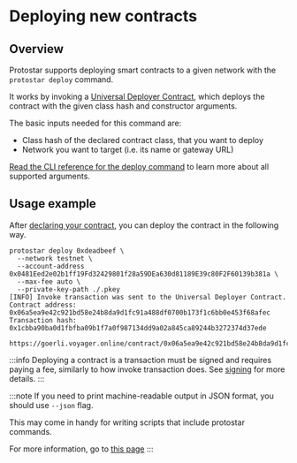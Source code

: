 # Deploying new contracts

## Overview

Protostar supports deploying smart contracts to a given network with the `protostar deploy` command.

It works by invoking a [Universal Deployer Contract](https://docs.openzeppelin.com/contracts-cairo/0.6.1/udc),
which deploys the contract with the given class hash and constructor arguments.

The basic inputs needed for this command are:

- Class hash of the declared contract class, that you want to deploy
- Network you want to target (i.e. its name or gateway URL)

[Read the CLI reference for the deploy command](../../cli-reference.md#deploy) to learn more about all supported
arguments.

## Usage example

After [declaring your contract](./02-declare.md), you can deploy the contract in the following way.

```shell title="Example"
protostar deploy 0xdeadbeef \
  --network testnet \
  --account-address 0x0481Eed2e02b1ff19Fd32429801f28a59DEa630d81189E39c80F2F60139b381a \
  --max-fee auto \
  --private-key-path ./.pkey
[INFO] Invoke transaction was sent to the Universal Deployer Contract.
Contract address: 0x06a5ea9e42c921bd58e24b8da9d1fc91a488df0700b173f1c6bb0e453f68afec
Transaction hash: 0x1cbba90ba0d1fbfba09b1f7a0f987134dd9a02a845ca89244b3272374d37ede

https://goerli.voyager.online/contract/0x06a5ea9e42c921bd58e24b8da9d1fc91a488df0700b173f1c6bb0e453f68afec
```

:::info
Deploying a contract is a transaction must be signed and requires paying a fee, similarly to how invoke transaction does.
See [signing](./01-invoke.md#signing) for more details.
:::

:::note
If you need to print machine-readable output in JSON format, you should use `--json` flag.

This may come in handy for writing scripts that include protostar commands.

For more information, go to [this page](./08-scripting.md)
:::